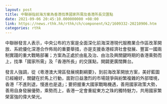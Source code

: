 ```yaml
---
layout: post
title: 中聯辦指前海方案為香港找準國家所需及香港所長交匯點
date: 2021-09-06 20:45:10.000000000 +08:00
link: https://news.rthk.hk/rthk/ch/component/k2/1609332-20210906.htm
categories: rthk
---
```


中聯辦發言人表示，中央公布的方案是全面深化前海深港現代服務業合作區改革開放、系統優化深港合作佈局的重要舉措，亦是支援香港經濟社會發展、豐富一國兩制實踐的重大戰略部署；方案為正處於由亂及治、由治及興關鍵時期的香港乘勢而上，找準「國家所需」及「香港所長」的交匯點，開闢更廣闊舞台。

發言人強調，從《粵港澳大灣區發展規劃綱要》，到前海改革開放方案，美好藍圖已經繪好，關鍵在於馬上行動，面對日益激烈的市場競爭與紛繁複雜的外部環境，香港「不進則退，慢進也是退」；要把握重大國家戰略機遇，善用國家政策大勢，善用自身發展優勢，乘勢而上，香港一定會重綻東方之珠的獨特魅力，共用國家繁榮富強的偉大榮光。
